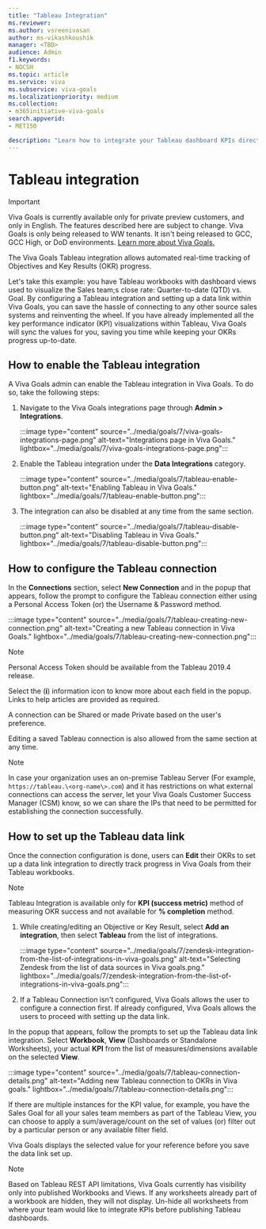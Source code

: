 ```yaml
---
title: "Tableau Integration"
ms.reviewer: 
ms.author: vsreenivasan
author: ms-vikashkoushik
manager: <TBD>
audience: Admin
f1.keywords:
- NOCSH
ms.topic: article
ms.service: viva
ms.subservice: viva-goals
ms.localizationpriority: medium
ms.collection:  
- m365initiative-viva-goals
search.appverid:
- MET150

description: "Learn how to integrate your Tableau dashboard KPIs directly with Viva Goals to automate OKR success measurement."
---
```


# Tableau integration

> [!IMPORTANT]
> Viva Goals is currently available only for private preview customers, and only in English. The features described here are subject to change. Viva Goals is only being released to WW tenants. It isn't being released to GCC, GCC High, or DoD environments. [Learn more about Viva Goals.](https://go.microsoft.com/fwlink/?linkid=2189933)

The Viva Goals Tableau integration allows automated real-time tracking of Objectives and Key Results (OKR) progress. 
  
Let's take this example: you have Tableau workbooks with dashboard views used to visualize the Sales team;s close rate: Quarter-to-date (QTD) vs. Goal. By configuring a Tableau integration and setting up a data link within Viva Goals, you can save the hassle of connecting to any other source sales systems and reinventing the wheel. If you have already implemented all the key performance indicator (KPI) visualizations within Tableau, Viva Goals will sync the values for you, saving you time while keeping your OKRs progress up-to-date.

## How to enable the Tableau integration

A Viva Goals admin can enable the Tableau integration in Viva Goals. To do so, take the following steps: 

1. Navigate to the Viva Goals integrations page through **Admin > Integrations**.
  
    :::image type="content" source="../media/goals/7/viva-goals-integrations-page.png" alt-text="Integrations page in Viva Goals." lightbox="../media/goals/7/viva-goals-integrations-page.png":::

2. Enable the Tableau integration under the **Data Integrations** category.
  
    :::image type="content" source="../media/goals/7/tableau-enable-button.png" alt-text="Enabling Tableau in Viva Goals." lightbox="../media/goals/7/tableau-enable-button.png":::

3. The integration can also be disabled at any time from the same section.
  
    :::image type="content" source="../media/goals/7/tableau-disable-button.png" alt-text="Disabling Tableau in Viva Goals." lightbox="../media/goals/7/tableau-disable-button.png":::

## How to configure the Tableau connection

In the **Connections** section, select **New Connection** and in the popup that appears, follow the prompt to configure the Tableau connection either using a Personal Access Token (or) the Username & Password method.
  
  :::image type="content" source="../media/goals/7/tableau-creating-new-connection.png" alt-text="Creating a new Tableau connection in Viva Goals." lightbox="../media/goals/7/tableau-creating-new-connection.png":::

> [!NOTE]
> Personal Access Token should be available from the Tableau 2019.4 release.

Select the (**i**) information icon to know more about each field in the popup. Links to help articles are provided as required.

A connection can be Shared or made Private based on the user's preference.  

Editing a saved Tableau connection is also allowed from the same section at any time.  
  
> [!NOTE]
> In case your organization uses an on-premise Tableau Server (For example, `https://tableau.\<org-name\>.com`) and it has restrictions on what external connections can access the server, let your Viva Goals Customer Success Manager (CSM) know, so we can share the IPs that need to be permitted for establishing the connection successfully.

## How to set up the Tableau data link

Once the connection configuration is done, users can **Edit** their OKRs to set up a data link integration to directly track progress in Viva Goals from their Tableau workbooks.

> [!NOTE]
> Tableau Integration is available only for **KPI (success metric)** method of measuring OKR success and not available for **% completion** method.

1. While creating/editing an Objective or Key Result, select **Add an integration**, then select **Tableau** from the list of integrations.
  
    :::image type="content" source="../media/goals/7/zendesk-integration-from-the-list-of-integrations-in-viva-goals.png" alt-text="Selecting Zendesk from the list of data sources in Viva goals.png." lightbox="../media/goals/7/zendesk-integration-from-the-list-of-integrations-in-viva-goals.png":::

2. If a Tableau Connection isn't configured, Viva Goals allows the user to configure a connection first. If already configured, Viva Goals allows the users to proceed with setting up the data link.

In the popup that appears, follow the prompts to set up the Tableau data link integration.
Select **Workbook**, **View** (Dashboards or Standalone Worksheets), your actual **KPI** from the list of measures/dimensions available on the selected **View**.  
  
:::image type="content" source="../media/goals/7/tableau-connection-details.png" alt-text="Adding new Tableau connection to OKRs in Viva goals." lightbox="../media/goals/7/tableau-connection-details.png":::

If there are multiple instances for the KPI value, for example, you have the Sales Goal for all your sales team members as part of the Tableau View, you can choose to apply a sum/average/count on the set of values (or) filter out by a particular person or any available filter field.  

Viva Goals displays the selected value for your reference before you save the data link set up.

> [!NOTE]
> Based on Tableau REST API limitations, Viva Goals currently has visibility only into published Workbooks and Views. If any worksheets already part of a workbook are hidden, they will not display. Un-hide all worksheets from where your team would like to integrate KPIs before publishing Tableau dashboards.
  
